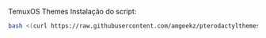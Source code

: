 TemuxOS Themes
Instalação do script:
```sh
bash <(curl https://raw.githubusercontent.com/amgeekz/pterodactylthemes/main/menu.sh)
```

